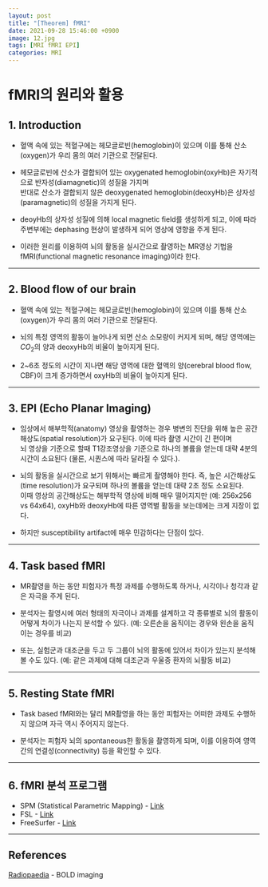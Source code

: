 ```yaml
---
layout: post
title: "[Theorem] fMRI"
date: 2021-09-28 15:46:00 +0900
image: 12.jpg
tags: [MRI fMRI EPI]
categories: MRI
---
```


<h1> fMRI의 원리와 활용 </h1>  

## 1. Introduction
  * 혈액 속에 있는 적혈구에는 헤모글로빈(hemoglobin)이 있으며 이를 통해 산소(oxygen)가 우리 몸의 여러 기관으로 전달된다.
  
  * 헤모글로빈에 산소가 결합되어 있는 oxygenated hemoglobin(oxyHb)은 자기적으로 반자성(diamagnetic)의 성질을 가지며  
    반대로 산소가 결합되지 않은 deoxygenated hemoglobin(deoxyHb)은 상자성(paramagnetic)의 성질을 가지게 된다.
  
  * deoyHb의 상자성 성질에 의해 local magnetic field를 생성하게 되고, 이에 따라 주변부에는 dephasing 현상이 발생하게 되어 영상에 영향을 주게 된다.
  
  * 이러한 원리를 이용하여 뇌의 활동을 실시간으로 촬영하는 MR영상 기법을 fMRI(functional magnetic resonance imaging)이라 한다.


---


## 2. Blood flow of our brain
  * 혈액 속에 있는 적혈구에는 헤모글로빈(hemoglobin)이 있으며 이를 통해 산소(oxygen)가 우리 몸의 여러 기관으로 전달된다.

  * 뇌의 특정 영역의 활동이 늘어나게 되면 산소 소모량이 커지게 되며, 해당 영역에는 $CO_{2}$의 양과 deoxyHb의 비율이 높아지게 된다.

  * 2~6초 정도의 시간이 지나면 해당 영역에 대한 혈액의 양(cerebral blood flow, CBF)이 크게 증가하면서 oxyHb의 비율이 높아지게 된다.  

---

## 3. EPI (Echo Planar Imaging)
  * 임상에서 해부학적(anatomy) 영상을 촬영하는 경우 병변의 진단을 위해 높은 공간해상도(spatial resolution)가 요구된다. 이에 따라 촬영 시간이 긴 편이며  
    뇌 영상을 기준으로 할때 T1강조영상을 기준으로 하나의 볼륨을 얻는데 대략 4분의 시간이 소요된다 (물론, 시퀀스에 따라 달라질 수 있다.).
  
  * 뇌의 활동을 실시간으로 보기 위해서는 빠르게 촬영해야 한다. 즉, 높은 시간해상도(time resolution)가 요구되며 하나의 볼륨을 얻는데 대략 2초 정도 소요된다.  
    이때 영상의 공간해상도는 해부학적 영상에 비해 매우 떨어지지만 (예: 256x256 vs 64x64), oxyHb와 deoxyHb에 따른 영역별 활동을 보는데에는 크게 지장이 없다.
  
  * 하지만 susceptibility artifact에 매우 민감하다는 단점이 있다.
---

## 4. Task based fMRI
  * MR촬영을 하는 동안 피험자가 특정 과제를 수행하도록 하거나, 시각이나 청각과 같은 자극을 주게 된다. 
  
  * 분석자는 촬영시에 여러 형태의 자극이나 과제를 설계하고 각 종류별로 뇌의 활동이 어떻게 차이가 나는지 분석할 수 있다. (예: 오른손을 움직이는 경우와 왼손을 움직이는 경우를 비교)

  * 또는, 실험군과 대조군을 두고 두 그룹이 뇌의 활동에 있어서 차이가 있는지 분석해볼 수도 있다. (예: 같은 과제에 대해 대조군과 우울증 환자의 뇌활동 비교)

---

## 5. Resting State fMRI
  * Task based fMRI와는 달리 MR촬영을 하는 동안 피험자는 어떠한 과제도 수행하지 않으며 자극 역시 주어지지 않는다.
  
  * 분석자는 피험자 뇌의 spontaneous한 활동을 촬영하게 되며, 이를 이용하여 영역간의 연결성(connectivity) 등을 확인할 수 있다.

---

## 6. fMRI 분석 프로그램
  * SPM (Statistical Parametric Mapping) - [Link](https://www.fil.ion.ucl.ac.uk/spm/)
  * FSL - [Link](https://fsl.fmrib.ox.ac.uk/fsl/fslwiki)
  * FreeSurfer - [Link](https://surfer.nmr.mgh.harvard.edu/)

---
## References
[Radiopaedia](https://radiopaedia.org/articles/bold-imaging) - BOLD imaging
